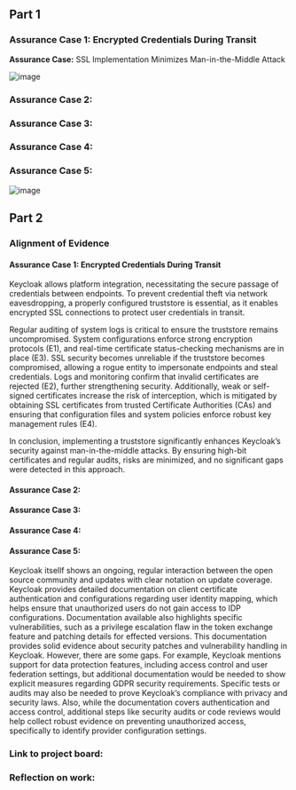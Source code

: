 ## Part 1

<!--- Nick --->
### Assurance Case 1: Encrypted Credentials During Transit
**Assurance Case:** SSL Implementation Minimizes Man-in-the-Middle Attack

![image](https://github.com/user-attachments/assets/704dbc07-1008-4689-a111-3adc051ce6c6)



<!--- End- Nick --->

<!--- Start- Mike --->
### Assurance Case 2: 



<!--- End- Mike --->

<!--- Start - Connor --->
### Assurance Case 3:



<!--- End - Connor --->


<!--- Start - Damian --->
### Assurance Case 4: 



<!--- End - Damian --->


<!--- Start - Brian --->
### Assurance Case 5: 
![image](https://github.com/user-attachments/assets/bb9d4a4e-216a-434f-a210-923ca81b40f6)




<!--- End - Brian --->


## Part 2

### Alignment of Evidence

#### Assurance Case 1: Encrypted Credentials During Transit
Keycloak allows platform integration, necessitating the secure passage of credentials between endpoints. To prevent credential theft via network eavesdropping, a properly configured truststore is essential, as it enables encrypted SSL connections to protect user credentials in transit.

Regular auditing of system logs is critical to ensure the truststore remains uncompromised. System configurations enforce strong encryption protocols (E1), and real-time certificate status-checking mechanisms are in place (E3). SSL security becomes unreliable if the truststore becomes compromised, allowing a rogue entity to impersonate endpoints and steal credentials. Logs and monitoring confirm that invalid certificates are rejected (E2), further strengthening security. Additionally, weak or self-signed certificates increase the risk of interception, which is mitigated by obtaining SSL certificates from trusted Certificate Authorities (CAs) and ensuring that configuration files and system policies enforce robust key management rules (E4).

In conclusion, implementing a truststore significantly enhances Keycloak’s security against man-in-the-middle attacks. By ensuring high-bit certificates and regular audits, risks are minimized, and no significant gaps were detected in this approach.

#### Assurance Case 2:

#### Assurance Case 3:

#### Assurance Case 4:

#### Assurance Case 5:

Keycloak itsellf shows an ongoing, regular interaction between the open source community and updates with clear notation on update coverage.  Keycloak provides detailed documentation on client certificate authentication and configurations regarding user identity mapping, which helps ensure that unauthorized users do not gain access to IDP configurations.  Documentation available also highlights specific vulnerabilities, such as a privilege escalation flaw in the token exchange feature and patching details for effected versions.  This documentation provides solid evidence about security patches and vulnerability handling in Keycloak.  However, there are some gaps.  For example, Keycloak mentions support for data protection features, including access control and user federation settings, but additional documentation would be needed to show explicit measures regarding GDPR security requirements.  Specific tests or audits may also be needed to prove Keycloak’s compliance with privacy and security laws.  Also, while the documentation covers authentication and access control, additional steps like security audits or code reviews would help collect robust evidence on preventing unauthorized access, specifically to identify provider configuration settings.

### Link to project board: 

### Reflection on work:


